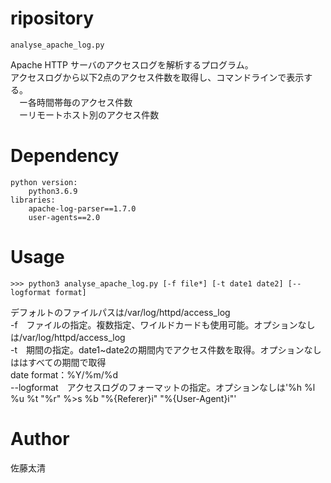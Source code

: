 ripository
==========
    analyse_apache_log.py
Apache HTTP サーバのアクセスログを解析するプログラム。  
アクセスログから以下2点のアクセス件数を取得し、コマンドラインで表示する。  
　ー各時間帯毎のアクセス件数  
　ーリモートホスト別のアクセス件数  

Dependency
==========
    python version:
        python3.6.9
    libraries:
        apache-log-parser==1.7.0
        user-agents==2.0

Usage
=====
    >>> python3 analyse_apache_log.py [-f file*] [-t date1 date2] [--logformat format]
デフォルトのファイルパスは/var/log/httpd/access_log  
-f　ファイルの指定。複数指定、ワイルドカードも使用可能。オプションなしは/var/log/httpd/access_log  
-t　期間の指定。date1~date2の期間内でアクセス件数を取得。オプションなしははすべての期間で取得  
    date format：%Y/%m/%d  
--logformat　アクセスログのフォーマットの指定。オプションなしは'%h %l %u %t \"%r\" %>s %b \"%{Referer}i\" \"%{User-Agent}i\"'  

Author
======
佐藤太清